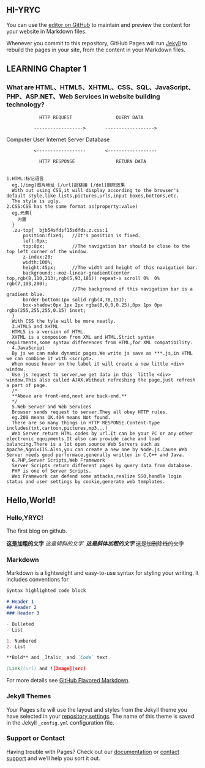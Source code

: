 ## HI-YRYC

You can use the [editor on GitHub](https://github.com/HI-YRYC/HI-YRYC.github.io/edit/master/README.md) to maintain and preview the content for your website in Markdown files.

Whenever you commit to this repository, GitHub Pages will run [Jekyll](https://jekyllrb.com/) to rebuild the pages in your site, from the content in your Markdown files.

## LEARNING Chapter 1  
### What are HTML、HTML5、XHTML、CSS、SQL、JavaScript、PHP、ASP.NET、Web Services in website building technology?

                HTTP REQUEST                QUERY DATA

              ------------------>       ------------------>

  Computer User         Internet              Server                     Database

              <------------------       <------------------

                HTTP RESPONSE               RETURN DATA
                

    1.HTML:标记语言
      eg.[/img]图片地址 [/url]超链接 [/del]删除效果
      With out using CSS,it will display according to the browser's default style,like lists,pictures,urls,input boxes,bottons,etc.
      The style is ugly.  
    2.CSS:CSS has the same format as(property:value)
      eg.元素{
        内置
      }
      .zu-top{  bjb54sfdsf15sdfds.z.css:1
          position:fixed;   //It's position is fixed.
          left:0px;
          top:0px;          //The navigation bar should be close to the top left corner of the window.
          z-index:20;
          width:100%;       
          height:45px;      //The width and height of this navigation bar. 
          background::-moz-linear-gradient(center top,rgb(8,110,213),rgb(5,93,181)) repeat-x scroll 0%  0%  rgb(7,103,200);
                            //The background of this navigation bar is a gradient blue.
          border-bottom:1px solid rgb(4,78,151);
          box-shadow:0px 1px 2px rgba(0,0,0,0.25),0px 1px 0px rgba(255,255,255,0.15) inset;
      }
      With CSS the tyle will be more neatly.
      3.HTML5 and XHTML
      HTML5 is a version of HTML.
      XHTML is a composion from XML and HTML.Strict syntax requirments,some syntax differences from HTML,for XML compatibility.
      4.JavaScript
      By js we can make dynamic pages.We write js save as ***.js,in HTML we can combine it with <script>.
      When mouse hover on the label it will create a new little <div> window.
      Use js request to server,we get data in this  little <div> window.This also called AJAX.Without refreshing the page,just refresh a part of page.
      /*
      **Above are front-end,next are back-end.**
      */
      5.Web Server and Web Services
      Browser sends request to server.They all obey HTTP rules.
      eg.200 means OK.404 means Not found.
      There are so many things in HTTP RESPONSE.Content-type includes(txt,cartoon,pictures,mp3...)
      Web Server return HTML codes by url.It can be your PC or any other electronic equipments.It also can provide cache and load balancing.There is a lot open source Web Servers such as Apache,NgnixIIS.Also,you can create a new one by Node.js.Cause Web Server needs good performace,generally written in C,C++ and Java.
      6.PHP,Server Scripts,Web Framework
      Server Scripts return different pages by query data from database.
      PHP is one of Server Scripts.
      Web Framework can defend some attacks,realize SSO,handle login status and user settings by cookie,generate web templates.
              
## Hello,World!
### Hello,YRYC!

The first blog on github.

**这是加粗的文字**
*这是倾斜的文字*`
***这是斜体加粗的文字***
~~这是加删除线的文字~~

### Markdown

Markdown is a lightweight and easy-to-use syntax for styling your writing. It includes conventions for

```markdown
Syntax highlighted code block

# Header 1
## Header 2
### Header 3

- Bulleted
- List

1. Numbered
2. List

**Bold** and _Italic_ and `Code` text

[Link](url) and ![Image](src)
```

For more details see [GitHub Flavored Markdown](https://guides.github.com/features/mastering-markdown/).

### Jekyll Themes

Your Pages site will use the layout and styles from the Jekyll theme you have selected in your [repository settings](https://github.com/HI-YRYC/HI-YRYC.github.io/settings). The name of this theme is saved in the Jekyll `_config.yml` configuration file.

### Support or Contact

Having trouble with Pages? Check out our [documentation](https://help.github.com/categories/github-pages-basics/) or [contact support](https://github.com/contact) and we’ll help you sort it out.
